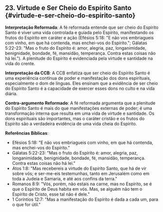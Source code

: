 ## 23. Virtude e Ser Cheio do Espírito Santo {#virtude-e-ser-cheio-do-espirito-santo}

**Interpretação Reformada**: A fé reformada entende que ser cheio do Espírito Santo é viver uma vida controlada e guiada pelo Espírito, manifestando os frutos do Espírito em caráter e ação (Efésios 5:18: "E não vos embriagueis com vinho, em que há contenda, mas enchei-vos do Espírito."; Gálatas 5:22-23: "Mas o fruto do Espírito é: amor, alegria, paz, longanimidade, benignidade, bondade, fé, mansidão, temperança. Contra estas coisas não há lei."). A plenitude do Espírito é evidenciada pela virtude e santidade na vida do crente.

**Interpretação da CCB**: A CCB enfatiza que ser cheio do Espírito Santo é uma experiência contínua de poder e manifestação dos dons espirituais, especialmente o dom de línguas. Eles ensinam que a evidência de ser cheio do Espírito Santo é a capacidade de exercer esses dons no culto e na vida diária.

**Contra-argumento Reformado**: A fé reformada argumenta que a plenitude do Espírito Santo é mais do que manifestações externas de poder; é uma transformação interna que resulta em uma vida de virtude e santidade. Os dons espirituais são importantes, mas o caráter cristão e os frutos do Espírito são a verdadeira evidência de uma vida cheia do Espírito.

**Referências Bíblicas**:
- Efésios 5:18: "E não vos embriagueis com vinho, em que há contenda, mas enchei-vos do Espírito."
- Gálatas 5:22-23: "Mas o fruto do Espírito é: amor, alegria, paz, longanimidade, benignidade, bondade, fé, mansidão, temperança. Contra estas coisas não há lei."
- Atos 1:8: "Mas recebereis a virtude do Espírito Santo, que há de vir sobre vós; e ser-me-eis testemunhas, tanto em Jerusalém como em toda a Judeia e Samaria, e até aos confins da terra."
- Romanos 8:9: "Vós, porém, não estais na carne, mas no Espírito, se é que o Espírito de Deus habita em vós. Mas, se alguém não tem o Espírito de Cristo, esse tal não é dele."
- 1 Coríntios 12:7: "Mas a manifestação do Espírito é dada a cada um, para o que for útil."